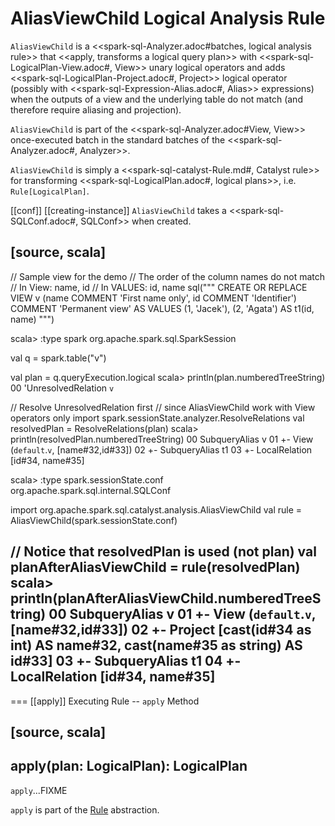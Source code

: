 # AliasViewChild Logical Analysis Rule

`AliasViewChild` is a <<spark-sql-Analyzer.adoc#batches, logical analysis rule>> that <<apply, transforms a logical query plan>> with <<spark-sql-LogicalPlan-View.adoc#, View>> unary logical operators and adds <<spark-sql-LogicalPlan-Project.adoc#, Project>> logical operator (possibly with <<spark-sql-Expression-Alias.adoc#, Alias>> expressions) when the outputs of a view and the underlying table do not match (and therefore require aliasing and projection).

`AliasViewChild` is part of the <<spark-sql-Analyzer.adoc#View, View>> once-executed batch in the standard batches of the <<spark-sql-Analyzer.adoc#, Analyzer>>.

`AliasViewChild` is simply a <<spark-sql-catalyst-Rule.md#, Catalyst rule>> for transforming <<spark-sql-LogicalPlan.adoc#, logical plans>>, i.e. `Rule[LogicalPlan]`.

[[conf]]
[[creating-instance]]
`AliasViewChild` takes a <<spark-sql-SQLConf.adoc#, SQLConf>> when created.

[source, scala]
----
// Sample view for the demo
// The order of the column names do not match
// In View: name, id
// In VALUES: id, name
sql("""
  CREATE OR REPLACE VIEW v (name COMMENT 'First name only', id COMMENT 'Identifier') COMMENT 'Permanent view'
  AS VALUES (1, 'Jacek'), (2, 'Agata') AS t1(id, name)
  """)

scala> :type spark
org.apache.spark.sql.SparkSession

val q = spark.table("v")

val plan = q.queryExecution.logical
scala> println(plan.numberedTreeString)
00 'UnresolvedRelation `v`

// Resolve UnresolvedRelation first
// since AliasViewChild work with View operators only
import spark.sessionState.analyzer.ResolveRelations
val resolvedPlan = ResolveRelations(plan)
scala> println(resolvedPlan.numberedTreeString)
00 SubqueryAlias v
01 +- View (`default`.`v`, [name#32,id#33])
02    +- SubqueryAlias t1
03       +- LocalRelation [id#34, name#35]

scala> :type spark.sessionState.conf
org.apache.spark.sql.internal.SQLConf

import org.apache.spark.sql.catalyst.analysis.AliasViewChild
val rule = AliasViewChild(spark.sessionState.conf)

// Notice that resolvedPlan is used (not plan)
val planAfterAliasViewChild = rule(resolvedPlan)
scala> println(planAfterAliasViewChild.numberedTreeString)
00 SubqueryAlias v
01 +- View (`default`.`v`, [name#32,id#33])
02    +- Project [cast(id#34 as int) AS name#32, cast(name#35 as string) AS id#33]
03       +- SubqueryAlias t1
04          +- LocalRelation [id#34, name#35]
----

=== [[apply]] Executing Rule -- `apply` Method

[source, scala]
----
apply(plan: LogicalPlan): LogicalPlan
----

`apply`...FIXME

`apply` is part of the [Rule](spark-sql-catalyst-Rule.md#apply) abstraction.
